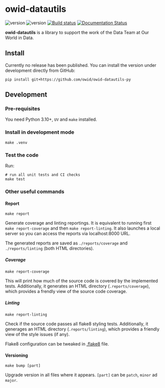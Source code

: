 # owid-datautils

![version](https://img.shields.io/badge/version-0.6.0-blue)
![version](https://img.shields.io/badge/python-3.10|3.11|3.12|3.13-blue.svg?&logo=python&logoColor=yellow)
[![Build status](https://badge.buildkite.com/caba621fb64f2c7dcc692a474e68f4ead21e6ba6ee151fe3b6.svg)](https://buildkite.com/our-world-in-data/owid-datautils-unit-tests)
[![Documentation Status](https://readthedocs.org/projects/owid-datautils/badge/?version=latest)](https://docs.owid.io/projects/owid-datautils/en/latest/?badge=latest)

**owid-datautils** is a library to support the work of the Data Team at Our World in Data.

## Install

Currently no release has been published. You can install the version under development directly from GitHub:

```
pip install git+https://github.com/owid/owid-datautils-py
```

## Development

### Pre-requisites

You need Python 3.10+, `UV` and `make` installed.

### Install in development mode

```
make .venv
```

### Test the code

Run:

```
# run all unit tests and CI checks
make test
```

### Other useful commands

#### Report

```
make report
```

Generate coverage and linting reportings. It is equivalent to running first `make report-coverage` and then
`make report-linting`. It also launches a local server so you can access the reports via localhost:8000 URL.

The generated reports are saved as `./reports/coverage` and `./reports/linting` (both HTML directories).

##### Coverage

```
make report-coverage
```

This will print how much of the source code is covered by the implemented tests. Additionally, it generates an HTML
directory (`.reports/coverage`), which provides a frendly view of the source code coverage.

##### Linting

```
make report-linting
```

Check if the source code passes all flake8 styling tests. Additionally, it generages an HTML directory
(`.reports/linting`), which provides a friendly view of the style issues (if any).

Flake8 configuration can be tweaked in [.flake8](.flake8) file.

#### Versioning

```
make bump [part]
```

Upgrade version in all files where it appears. `[part]` can be `patch`, `minor` ad `major`.
